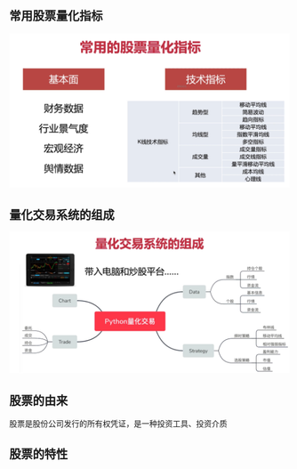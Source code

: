 ## 常用股票量化指标
![avatar](./images/常用股票量化指标.png)
## 量化交易系统的组成
![avatar](./images/量化交易系统的组成.png)
## 股票的由来
股票是股份公司发行的所有权凭证，是一种投资工具、投资介质

## 股票的特性
